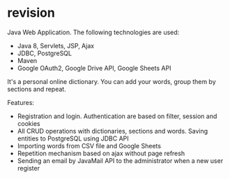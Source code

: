 # revision
Java Web Application. The following technologies are used:

- Java 8, Servlets, JSP, Ajax
- JDBC, PostgreSQL
- Maven
- Google OAuth2, Google Drive API, Google Sheets API

It's a personal online dictionary. You can add your words, group them by sections and repeat.

Features:
- Registration and login. Authentication are based on filter, session and cookies
- All CRUD operations with dictionaries, sections and words. Saving entities to PostgreSQL using JDBC API
- Importing words from CSV file and Google Sheets
- Repetition mechanism based on ajax without page refresh
- Sending an email by JavaMail API to the administrator when a new user register

